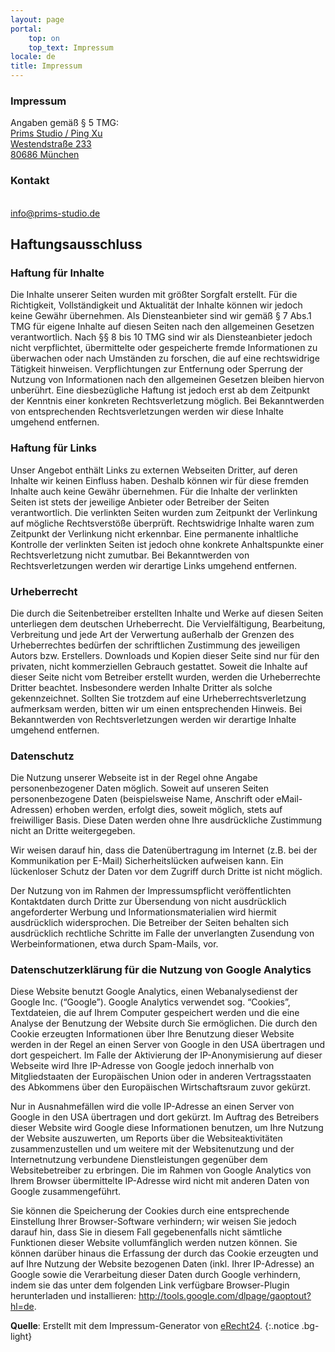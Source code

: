 ```yaml
---
layout: page
portal:
    top: on
    top_text: Impressum
locale: de
title: Impressum
---
```


### Impressum

Angaben gemäß § 5 TMG:<br>
<a href="https://maps.app.goo.gl/ZkCZWS94fncyx6As5" target="_blank">
Prims Studio / Ping Xu<br>
Westendstraße 233<br>
80686 München<br>
</a>

### Kontakt

<i class="icon-phone icon-inline"></i><br>
<i class="icon-mail-alt icon-inline"></i><a href="mailto:info@prims-studio.de">info@prims-studio.de</a><br>

## Haftungsausschluss

### Haftung für Inhalte

Die Inhalte unserer Seiten wurden mit größter Sorgfalt erstellt. Für die Richtigkeit,
Vollständigkeit und Aktualität der Inhalte können wir jedoch keine Gewähr übernehmen.
Als Diensteanbieter sind wir gemäß § 7 Abs.1 TMG für eigene Inhalte auf diesen Seiten nach
den allgemeinen Gesetzen verantwortlich. Nach §§ 8 bis 10 TMG sind wir als Diensteanbieter
jedoch nicht verpflichtet, übermittelte oder gespeicherte fremde Informationen zu überwachen
oder nach Umständen zu forschen, die auf eine rechtswidrige Tätigkeit hinweisen. Verpflichtungen
zur Entfernung oder Sperrung der Nutzung von Informationen nach den allgemeinen Gesetzen bleiben
hiervon unberührt. Eine diesbezügliche Haftung ist jedoch erst ab dem Zeitpunkt der Kenntnis einer
konkreten Rechtsverletzung möglich. Bei Bekanntwerden von entsprechenden Rechtsverletzungen werden
wir diese Inhalte umgehend entfernen.

### Haftung für Links

Unser Angebot enthält Links zu externen Webseiten Dritter, auf deren Inhalte wir keinen Einfluss haben.
Deshalb können wir für diese fremden Inhalte auch keine Gewähr übernehmen. Für die Inhalte der verlinkten
Seiten ist stets der jeweilige Anbieter oder Betreiber der Seiten verantwortlich. Die verlinkten Seiten
wurden zum Zeitpunkt der Verlinkung auf mögliche Rechtsverstöße überprüft. Rechtswidrige Inhalte waren
zum Zeitpunkt der Verlinkung nicht erkennbar. Eine permanente inhaltliche Kontrolle der verlinkten Seiten
ist jedoch ohne konkrete Anhaltspunkte einer Rechtsverletzung nicht zumutbar. Bei Bekanntwerden von
Rechtsverletzungen werden wir derartige Links umgehend entfernen.

### Urheberrecht

Die durch die Seitenbetreiber erstellten Inhalte und Werke auf diesen Seiten unterliegen dem deutschen Urheberrecht.
Die Vervielfältigung, Bearbeitung, Verbreitung und jede Art der Verwertung außerhalb der Grenzen
des Urheberrechtes bedürfen der schriftlichen Zustimmung des jeweiligen Autors bzw. Erstellers.
Downloads und Kopien dieser Seite sind nur für den privaten, nicht kommerziellen Gebrauch gestattet.
Soweit die Inhalte auf dieser Seite nicht vom Betreiber erstellt wurden, werden die Urheberrechte Dritter beachtet.
Insbesondere werden Inhalte Dritter als solche gekennzeichnet. Sollten Sie trotzdem auf eine Urheberrechtsverletzung
aufmerksam werden, bitten wir um einen entsprechenden Hinweis. Bei Bekanntwerden von Rechtsverletzungen werden wir
derartige Inhalte umgehend entfernen.

### Datenschutz

Die Nutzung unserer Webseite ist in der Regel ohne Angabe personenbezogener Daten möglich.
Soweit auf unseren Seiten personenbezogene Daten (beispielsweise Name, Anschrift oder eMail-Adressen) erhoben werden,
erfolgt dies, soweit möglich, stets auf freiwilliger Basis. Diese Daten werden ohne Ihre ausdrückliche Zustimmung
nicht an Dritte weitergegeben.

Wir weisen darauf hin, dass die Datenübertragung im Internet (z.B. bei der Kommunikation per E-Mail) Sicherheitslücken
aufweisen kann. Ein lückenloser Schutz der Daten vor dem Zugriff durch Dritte ist nicht möglich.

Der Nutzung von im Rahmen der Impressumspflicht veröffentlichten Kontaktdaten durch Dritte zur Übersendung von nicht
ausdrücklich angeforderter Werbung und Informationsmaterialien wird hiermit ausdrücklich widersprochen.
Die Betreiber der Seiten behalten sich ausdrücklich rechtliche Schritte im Falle der unverlangten Zusendung
von Werbeinformationen, etwa durch Spam-Mails, vor.

### Datenschutzerklärung für die Nutzung von Google Analytics

Diese Website benutzt Google Analytics, einen Webanalysedienst der Google Inc. (“Google”).
Google Analytics verwendet sog. “Cookies”, Textdateien, die auf Ihrem Computer gespeichert werden und die
eine Analyse der Benutzung der Website durch Sie ermöglichen. Die durch den Cookie erzeugten Informationen
über Ihre Benutzung dieser Website werden in der Regel an einen Server von Google in den USA übertragen und
dort gespeichert. Im Falle der Aktivierung der IP-Anonymisierung auf dieser Webseite wird Ihre IP-Adresse
von Google jedoch innerhalb von Mitgliedstaaten der Europäischen Union oder in anderen Vertragsstaaten des
Abkommens über den Europäischen Wirtschaftsraum zuvor gekürzt.

Nur in Ausnahmefällen wird die volle IP-Adresse an einen Server von Google in den USA übertragen und dort gekürzt.
Im Auftrag des Betreibers dieser Website wird Google diese Informationen benutzen, um Ihre Nutzung der Website auszuwerten,
um Reports über die Websiteaktivitäten zusammenzustellen und um weitere mit der Websitenutzung und der Internetnutzung
verbundene Dienstleistungen gegenüber dem Websitebetreiber zu erbringen. Die im Rahmen von Google Analytics von Ihrem
Browser übermittelte IP-Adresse wird nicht mit anderen Daten von Google zusammengeführt.

Sie können die Speicherung der Cookies durch eine entsprechende Einstellung Ihrer Browser-Software verhindern;
wir weisen Sie jedoch darauf hin, dass Sie in diesem Fall gegebenenfalls nicht sämtliche Funktionen dieser Website
vollumfänglich werden nutzen können. Sie können darüber hinaus die Erfassung der durch das Cookie erzeugten und auf
Ihre Nutzung der Website bezogenen Daten (inkl. Ihrer IP-Adresse) an Google sowie die Verarbeitung dieser Daten durch
Google verhindern, indem sie das unter dem folgenden Link verfügbare Browser-Plugin herunterladen und installieren:
<a href="http://tools.google.com/dlpage/gaoptout?hl=de" target="_blank">http://tools.google.com/dlpage/gaoptout?hl=de</a>.

<b>Quelle</b>: Erstellt mit dem Impressum-Generator von [eRecht24](http://http://www.e-recht24.de/).
{:.notice .bg-light}
